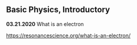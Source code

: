 ## Basic Physics, Introductory

**03.21.2020**
What is an electron

https://resonancescience.org/what-is-an-electron/